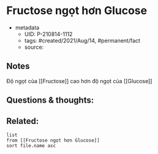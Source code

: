 ---
---

# Fructose ngọt hơn Glucose

- metadata
	- UID: P-210814-1112
	- tags: #created/2021/Aug/14, #permanent/fact 
	- source: 

## Notes
Độ ngọt của [[Fructose]] cao hơn độ ngọt của [[Glucose]]

## Questions & thoughts:

## Related:
```dataview
list
from [[Fructose ngọt hơn Glucose]]
sort file.name asc
```
